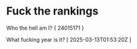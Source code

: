 # Fuck the rankings

Who the hell am I?
{ 24015171 }

What fucking year is it?
[ 2025-03-13T01:53:20Z ]
